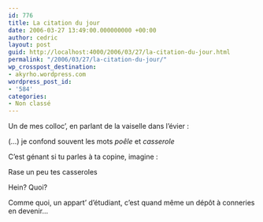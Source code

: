```yaml
---
id: 776
title: La citation du jour
date: 2006-03-27 13:49:00.000000000 +00:00
author: cedric
layout: post
guid: http://localhost:4000/2006/03/27/la-citation-du-jour.html
permalink: "/2006/03/27/la-citation-du-jour/"
wp_crosspost_destination:
- akyrho.wordpress.com
wordpress_post_id:
- '584'
categories:
- Non classé
---
```

Un de mes colloc’, en parlant de la vaiselle dans l’évier :

(…) je confond souvent les mots _poêle_ et _casserole_

C’est génant si tu parles à ta copine, imagine :

Rase un peu tes casseroles

Hein? Quoi?

Comme quoi, un appart’ d’étudiant, c’est quand même un dépôt à conneries en devenir…